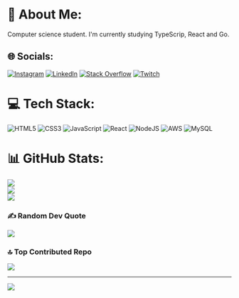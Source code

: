 # 💫 About Me:
Computer science student. I'm currently studying TypeScrip, React and Go.


## 🌐 Socials:
[![Instagram](https://img.shields.io/badge/Instagram-%23E4405F.svg?logo=Instagram&logoColor=white)](https://instagram.com/gustavomoura.mov) [![LinkedIn](https://img.shields.io/badge/LinkedIn-%230077B5.svg?logo=linkedin&logoColor=white)](https://linkedin.com/in/gumoura) [![Stack Overflow](https://img.shields.io/badge/-Stackoverflow-FE7A16?logo=stack-overflow&logoColor=white)](https://stackoverflow.com/users/21630046) [![Twitch](https://img.shields.io/badge/Twitch-%239146FF.svg?logo=Twitch&logoColor=white)](https://twitch.tv/Gu_Moura) 

# 💻 Tech Stack:
![HTML5](https://img.shields.io/badge/html5-%23E34F26.svg?style=flat&logo=html5&logoColor=white) ![CSS3](https://img.shields.io/badge/css3-%231572B6.svg?style=flat&logo=css3&logoColor=white) ![JavaScript](https://img.shields.io/badge/javascript-%23323330.svg?style=flat&logo=javascript&logoColor=%23F7DF1E) ![React](https://img.shields.io/badge/react-%2320232a.svg?style=flat&logo=react&logoColor=%2361DAFB) ![NodeJS](https://img.shields.io/badge/node.js-6DA55F?style=flat&logo=node.js&logoColor=white) ![AWS](https://img.shields.io/badge/AWS-%23FF9900.svg?style=flat&logo=amazon-aws&logoColor=white) ![MySQL](https://img.shields.io/badge/mysql-%2300f.svg?style=flat&logo=mysql&logoColor=white)
# 📊 GitHub Stats:
![](https://github-readme-stats.vercel.app/api?username=GustavoMouraS&theme=vue-dark&hide_border=false&include_all_commits=false&count_private=false)<br/>
![](https://github-readme-streak-stats.herokuapp.com/?user=GustavoMouraS&theme=vue-dark&hide_border=false)<br/>
![](https://github-readme-stats.vercel.app/api/top-langs/?username=GustavoMouraS&theme=vue-dark&hide_border=false&include_all_commits=false&count_private=false&layout=compact)

### ✍️ Random Dev Quote
![](https://quotes-github-readme.vercel.app/api?type=horizontal&theme=dark)

### 🔝 Top Contributed Repo
![](https://github-contributor-stats.vercel.app/api?username=GustavoMouraS&limit=5&theme=dark&combine_all_yearly_contributions=true)

---
[![](https://visitcount.itsvg.in/api?id=GustavoMouraS&icon=2&color=10)](https://visitcount.itsvg.in)

<!-- Proudly created with GPRM ( https://gprm.itsvg.in ) -->
